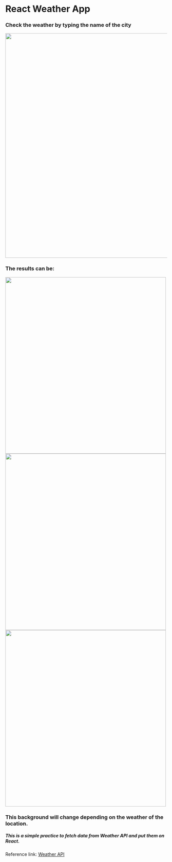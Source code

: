 
# React Weather App
<h3>Check the weather by typing the name of the city</h3>
<img src="https://github.com/valenvwi/react-weather-app/assets/119674688/6f76f02b-cdbe-4354-991d-0d56acf39d9f" width="700" height="700">

<h3>The results can be:</h3>
<img src="https://github.com/valenvwi/react-weather-app/assets/119674688/bf593ca6-763b-4ee6-97eb-d0659e9b0bce" width="500" height="550">
<img src="https://github.com/valenvwi/react-weather-app/assets/119674688/a93fb8cc-332c-4a32-8f18-1413f422860a" width="500" height="550">
<img src="https://github.com/valenvwi/react-weather-app/assets/119674688/495de7c8-b88a-45fc-9d4f-33d48818409e" width="500" height="550">
<h3> This background will change depending on the weather of the location.</h3>
<h5> This is a simple practice to fetch data from Weather API and put them on React.</h5>

Reference link:
[Weather API](https://openweathermap.org/api)
